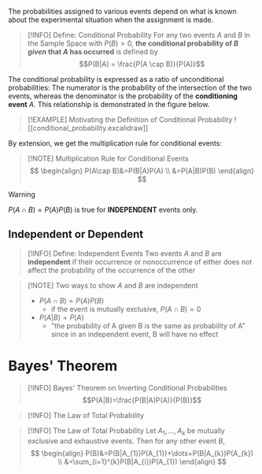 The probabilities assigned to various events depend on what is known about the experimental situation when the assignment is made.

> [!INFO] Define: Conditional Probability
> For any two events $A$ and $B$ in the Sample Space with $P(B)>0$, **the conditional probability of $B$ *given* that $A$ has occurred** is defined by $$P(B|A) = \frac{P(A \cap B)}{P(A)}$$

The conditional probability is expressed as a ratio of unconditional probabilities: The numerator is the probability of the intersection of the two events, whereas the denominator is the probability of the **conditioning event** $A$. This relationship is demonstrated in the figure below.

> [!EXAMPLE] Motivating the Definition of Conditional Probability
> ![[conditional_probability.excalidraw]]

By extension, we get the multiplication rule for conditional events:

> [!NOTE] Multiplication Rule for Conditional Events
> $$
> \begin{align}
> P(A\cap B)&=P(B|A)P(A) \\
> &=P(A|B)P(B)
> \end{align}
> $$

> [!WARNING] 
> $P(A\cap B)=P(A)P(B)$ is true for **INDEPENDENT** events only.

## Independent or Dependent

> [!INFO] Define: Independent Events
> Two events $A$ and $B$ are **independent** if their occurrence or nonoccurrence of either does not affect the probability of the occurrence of the other

> [!NOTE] Two ways to show $A$ and $B$ are independent
> - $P(A\cap B)=P(A)P(B)$
> 	- if the event is mutually exclusive, $P(A \cap B)=0$
> - $P(A|B)=P(A)$
> 	- "the probability of A given B is the same as probability of A" since in an independent event, B will have no effect

# Bayes' Theorem

> [!INFO] Bayes' Theorem on Inverting Conditional Probabilities
> $$P(A|B)=\frac{P(B|A)P(A)}{P(B)}$$

> [!INFO] The Law of Total Probability
> 

> [!INFO] The Law of Total Probability
> Let $A_{1},\dots,A_{k}$ be mutually exclusive and exhaustive events. Then for any other event $B$,
> $$
> \begin{align}
> P(B)&=P(B|A_{1})P(A_{1})+\dots+P(B|A_{k})P(A_{k}) \\
> &=\sum_{i=1}^{k}P(B|A_{i})P(A_{1})
> \end{align}
> $$




